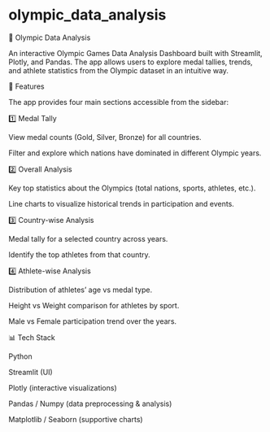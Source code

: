 # olympic_data_analysis

🏅 Olympic Data Analysis

An interactive Olympic Games Data Analysis Dashboard built with Streamlit, Plotly, and Pandas.
The app allows users to explore medal tallies, trends, and athlete statistics from the Olympic dataset in an intuitive way.

🚀 Features

The app provides four main sections accessible from the sidebar:

1️⃣ Medal Tally

View medal counts (Gold, Silver, Bronze) for all countries.

Filter and explore which nations have dominated in different Olympic years.

2️⃣ Overall Analysis

Key top statistics about the Olympics (total nations, sports, athletes, etc.).

Line charts to visualize historical trends in participation and events.

3️⃣ Country-wise Analysis

Medal tally for a selected country across years.

Identify the top athletes from that country.

4️⃣ Athlete-wise Analysis

Distribution of athletes’ age vs medal type.

Height vs Weight comparison for athletes by sport.

Male vs Female participation trend over the years.

📊 Tech Stack

Python

Streamlit (UI)

Plotly (interactive visualizations)

Pandas / Numpy (data preprocessing & analysis)

Matplotlib / Seaborn (supportive charts)
